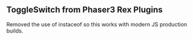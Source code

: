 ## ToggleSwitch from Phaser3 Rex Plugins
Removed the use of instaceof so this works with modern JS production builds.

